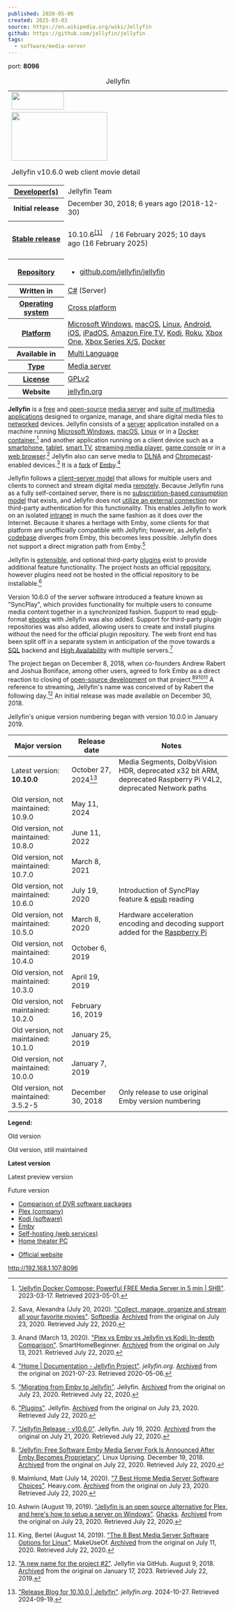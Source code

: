 ```yaml
---
published: 2020-05-06
created: 2025-03-03
source: https://en.wikipedia.org/wiki/Jellyfin
github: https://github.com/jellyfin/jellyfin
tags:
  - software/media-server
---
```


port: **8096**

<table><caption>Jellyfin</caption><tbody><tr><td colspan="2"><span><a href="https://en.wikipedia.org/wiki/File:Jelly-banner-light.svg"><img src="https://upload.wikimedia.org/wikipedia/commons/thumb/f/f5/Jelly-banner-light.svg/120px-Jelly-banner-light.svg.png" width="120" height="40"></a></span></td></tr><tr><td colspan="2"><span><a href="https://en.wikipedia.org/wiki/File:Jellyfin_v10.6.0_movie_detail,_web_client.png"><img src="https://upload.wikimedia.org/wikipedia/commons/thumb/6/6a/Jellyfin_v10.6.0_movie_detail%2C_web_client.png/220px-Jellyfin_v10.6.0_movie_detail%2C_web_client.png" width="220" height="111"></a></span><p>Jellyfin v10.6.0 web client movie detail</p></td></tr><tr><th scope="row"><a href="https://en.wikipedia.org/wiki/Programmer">Developer(s)</a></th><td>Jellyfin Team</td></tr><tr><th scope="row">Initial release</th><td>December&nbsp;30, 2018<span>; 6 years ago</span><span>&nbsp;(<span>2018-12-30</span>)</span></td></tr><tr><td colspan="2"></td></tr><tr><th scope="row"><a href="https://en.wikipedia.org/wiki/Software_release_life_cycle">Stable release</a></th><td><p>10.10.6<sup><a href="https://en.wikipedia.org/wiki/#cite_note-wikidata-cf30abb206abf6ef59f2cf1810f35fbad97211de-v18-1"><span>[</span>1<span>]</span></a></sup>&nbsp;<span><a href="https://www.wikidata.org/wiki/Q96192857?uselang=en#P348"><img src="https://upload.wikimedia.org/wikipedia/en/thumb/8/8a/OOjs_UI_icon_edit-ltr-progressive.svg/10px-OOjs_UI_icon_edit-ltr-progressive.svg.png" width="10" height="10"></a></span> / 16 February 2025<span>; 10 days ago</span><span>&nbsp;(<span>16 February 2025</span>)</span></p></td></tr><tr><td colspan="2"></td></tr><tr><th scope="row"><a href="https://en.wikipedia.org/wiki/Repository_(version_control)">Repository</a></th><td><div><ul><li><span><a href="https://github.com/jellyfin/jellyfin">github<wbr>.com<wbr>/jellyfin<wbr>/jellyfin</a></span> <span><a href="https://www.wikidata.org/wiki/Q96192857#P1324"><img src="https://upload.wikimedia.org/wikipedia/en/thumb/8/8a/OOjs_UI_icon_edit-ltr-progressive.svg/10px-OOjs_UI_icon_edit-ltr-progressive.svg.png" width="10" height="10"></a></span></li></ul></div></td></tr><tr><th scope="row">Written in</th><td><a href="https://en.wikipedia.org/wiki/C_Sharp_(programming_language)">C#</a> (Server)</td></tr><tr><th scope="row"><a href="https://en.wikipedia.org/wiki/Operating_system">Operating system</a></th><td><a href="https://en.wikipedia.org/wiki/Cross_platform">Cross platform</a></td></tr><tr><th scope="row"><a href="https://en.wikipedia.org/wiki/Computing_platform">Platform</a></th><td><a href="https://en.wikipedia.org/wiki/Microsoft_Windows">Microsoft Windows</a>, <a href="https://en.wikipedia.org/wiki/MacOS">macOS</a>, <a href="https://en.wikipedia.org/wiki/Linux">Linux</a>, <a href="https://en.wikipedia.org/wiki/Android_(operating_system)">Android</a>, <a href="https://en.wikipedia.org/wiki/IOS">iOS</a>, <a href="https://en.wikipedia.org/wiki/IPadOS">iPadOS</a>, <a href="https://en.wikipedia.org/wiki/Amazon_Fire_TV">Amazon Fire TV</a>, <a href="https://en.wikipedia.org/wiki/Kodi_(software)">Kodi</a>, <a href="https://en.wikipedia.org/wiki/Roku">Roku</a>, <a href="https://en.wikipedia.org/wiki/Xbox_One">Xbox One</a>, <a href="https://en.wikipedia.org/wiki/Xbox_Series_X_and_Series_S">Xbox Series X/S</a>, <a href="https://en.wikipedia.org/wiki/Docker_(software)">Docker</a></td></tr><tr><th scope="row">Available in</th><td><a href="https://en.wikipedia.org/wiki/Internationalization_and_localization">Multi Language</a></td></tr><tr><th scope="row"><a href="https://en.wikipedia.org/wiki/Software_categories#Categorization_approaches">Type</a></th><td><a href="https://en.wikipedia.org/wiki/Media_server">Media server</a></td></tr><tr><th scope="row"><a href="https://en.wikipedia.org/wiki/Software_license">License</a></th><td><a href="https://en.wikipedia.org/wiki/GNU_General_Public_License">GPLv2</a></td></tr><tr><th scope="row">Website</th><td><span><a href="https://jellyfin.org/">jellyfin<wbr>.org</a></span>&nbsp;<span><span><a href="https://www.wikidata.org/wiki/Q96192857?uselang=en#P856"><img src="https://upload.wikimedia.org/wikipedia/en/thumb/8/8a/OOjs_UI_icon_edit-ltr-progressive.svg/10px-OOjs_UI_icon_edit-ltr-progressive.svg.png" width="10" height="10"></a></span></span></td></tr></tbody></table>

**Jellyfin** is a [free](https://en.wikipedia.org/wiki/Free_software "Free software") and [open-source](https://en.wikipedia.org/wiki/Open-source "Open-source") [media server](https://en.wikipedia.org/wiki/Media_server "Media server") and [suite of multimedia applications](https://en.wikipedia.org/wiki/Software_suite "Software suite") designed to organize, manage, and share digital media files to [networked](https://en.wikipedia.org/wiki/Computer_network "Computer network") devices. Jellyfin consists of a [server](https://en.wikipedia.org/wiki/Server_\(computing\) "Server (computing)") application installed on a machine running [Microsoft Windows](https://en.wikipedia.org/wiki/Microsoft_Windows "Microsoft Windows"), [macOS](https://en.wikipedia.org/wiki/MacOS "MacOS"), [Linux](https://en.wikipedia.org/wiki/Linux "Linux") or in a [Docker container](https://en.wikipedia.org/wiki/Docker_\(software\) "Docker (software)"),[^2] and another application running on a client device such as a [smartphone](https://en.wikipedia.org/wiki/Smartphone "Smartphone"), [tablet](https://en.wikipedia.org/wiki/Tablet_computer "Tablet computer"), [smart TV](https://en.wikipedia.org/wiki/Smart_TV "Smart TV"), [streaming media player](https://en.wikipedia.org/wiki/Digital_media_player "Digital media player"), [game console](https://en.wikipedia.org/wiki/Game_console "Game console") or in a [web browser](https://en.wikipedia.org/wiki/Web_browser "Web browser").[^3] Jellyfin also can serve media to [DLNA](https://en.wikipedia.org/wiki/DLNA "DLNA") and [Chromecast](https://en.wikipedia.org/wiki/Chromecast "Chromecast")\-enabled devices.[^4] It is a [fork](https://en.wikipedia.org/wiki/Fork_\(software_development\) "Fork (software development)") of [Emby](https://en.wikipedia.org/wiki/Emby "Emby").[^5]

Jellyfin follows a [client–server model](https://en.wikipedia.org/wiki/Client%E2%80%93server_model "Client–server model") that allows for multiple users and clients to connect and stream digital media [remotely](https://en.wikipedia.org/wiki/Teleoperation "Teleoperation"). Because Jellyfin runs as a fully self-contained server, there is no [subscription-based consumption model](https://en.wikipedia.org/wiki/Subscription_business_model "Subscription business model") that exists, and Jellyfin does not [utilize an external connection](https://en.wikipedia.org/wiki/Phoning_home "Phoning home") nor third-party authentication for this functionality. This enables Jellyfin to work on an isolated [intranet](https://en.wikipedia.org/wiki/Intranet "Intranet") in much the same fashion as it does over the Internet. Because it shares a heritage with Emby, some clients for that platform are unofficially compatible with Jellyfin; however, as Jellyfin's [codebase](https://en.wikipedia.org/wiki/Codebase "Codebase") diverges from Emby, this becomes less possible. Jellyfin does not support a direct migration path from Emby.[^6]

Jellyfin is [extensible](https://en.wikipedia.org/wiki/Extensible_programming "Extensible programming"), and optional third-party [plugins](https://en.wikipedia.org/wiki/Plug-in_\(computing\) "Plug-in (computing)") exist to provide additional feature functionality. The project hosts an official [repository](https://en.wikipedia.org/wiki/Software_repository "Software repository"), however plugins need not be hosted in the official repository to be installable.[^7]

Version 10.6.0 of the server software introduced a feature known as "SyncPlay", which provides functionality for multiple users to consume media content together in a synchronized fashion. Support to read [epub](https://en.wikipedia.org/wiki/EPUB "EPUB")\-format [ebooks](https://en.wikipedia.org/wiki/Ebooks "Ebooks") with Jellyfin was also added. Support for third-party plugin repositories was also added, allowing users to create and install plugins without the need for the official plugin repository. The web front end has been split off in a separate system in anticipation of the move towards a [SQL](https://en.wikipedia.org/wiki/SQL "SQL") backend and [High Availability](https://en.wikipedia.org/wiki/High_availability "High availability") with multiple servers.[^8]

The project began on December 8, 2018, when co-founders Andrew Rabert and Joshua Boniface, among other users, agreed to fork Emby as a direct reaction to closing of [open-source development](https://en.wikipedia.org/wiki/Open-source_software_development "Open-source software development") on that project.[^9][^10][^11][^12] A reference to streaming, Jellyfin's name was conceived of by Rabert the following day.[^13] An initial release was made available on December 30, 2018.

Jellyfin's unique version numbering began with version 10.0.0 in January 2019.

| Major version | Release date | Notes |
| --- | --- | --- |
| Latest version: **10.10.0** | October 27, 2024[^14] | Media Segments, DolbyVision HDR, deprecated x32 bit ARM, deprecated Raspberry Pi V4L2, deprecated Network paths |
| Old version, not maintained: 10.9.0 | May 11, 2024 |  |
| Old version, not maintained: 10.8.0 | June 11, 2022 |  |
| Old version, not maintained: 10.7.0 | March 8, 2021 |  |
| Old version, not maintained: 10.6.0 | July 19, 2020 | Introduction of SyncPlay feature & [epub](https://en.wikipedia.org/wiki/Epub "Epub") reading |
| Old version, not maintained: 10.5.0 | March 8, 2020 | Hardware acceleration encoding and decoding support added for the [Raspberry Pi](https://en.wikipedia.org/wiki/Raspberry_Pi "Raspberry Pi") |
| Old version, not maintained: 10.4.0 | October 6, 2019 |  |
| Old version, not maintained: 10.3.0 | April 19, 2019 |  |
| Old version, not maintained: 10.2.0 | February 16, 2019 |  |
| Old version, not maintained: 10.1.0 | January 25, 2019 |  |
| Old version, not maintained: 10.0.0 | January 7, 2019 |  |
| Old version, not maintained: 3.5.2-5 | December 30, 2018 | Only release to use original Emby version numbering |

**Legend:**

Old version

Old version, still maintained

**Latest version**

Latest preview version

Future version

- [Comparison of DVR software packages](https://en.wikipedia.org/wiki/Comparison_of_DVR_software_packages "Comparison of DVR software packages")
- [Plex (company)](https://en.wikipedia.org/wiki/Plex_\(company\) "Plex (company)")
- [Kodi (software)](https://en.wikipedia.org/wiki/Kodi_\(software\) "Kodi (software)")
- [Emby](https://en.wikipedia.org/wiki/Emby "Emby")
- [Self-hosting (web services)](https://en.wikipedia.org/wiki/Self-hosting_\(web_services\) "Self-hosting (web services)")
- [Home theater PC](https://en.wikipedia.org/wiki/Home_theater_PC "Home theater PC")

[^wikidata-cf30abb206abf6ef59f2cf1810f35fbad97211de-v18-1]: ["Release 10.10.6"](https://github.com/jellyfin/jellyfin/releases/tag/v10.10.6). 16 February 2025. Retrieved 16 February 2025.

[^2]: ["Jellyfin Docker Compose: Powerful FREE Media Server in 5 min | SHB"](https://www.smarthomebeginner.com/jellyfin-docker-compose/). 2023-03-17. Retrieved 2023-05-01.

[^3]: Sava, Alexandra (July 20, 2020). ["Collect, manage, organize and stream all your favorite movies"](https://www.softpedia.com/get/Multimedia-Servers/Jellyfin.shtml). [Softpedia](https://en.wikipedia.org/wiki/Softpedia "Softpedia"). [Archived](https://web.archive.org/web/20200723032721/https://www.softpedia.com/get/Multimedia-Servers/Jellyfin.shtml) from the original on July 23, 2020. Retrieved July 22, 2020.

[^4]: Anand (March 13, 2020). ["Plex vs Emby vs Jellyfin vs Kodi: In-depth Comparison"](https://www.smarthomebeginner.com/plex-vs-emby-kodi-jellyfin-2020). SmartHomeBeginner. [Archived](https://web.archive.org/web/20210713233002/https://www.smarthomebeginner.com/plex-vs-emby-kodi-jellyfin-2020/) from the original on July 13, 2021. Retrieved July 22, 2020.

[^5]: ["Home | Documentation - Jellyfin Project"](https://jellyfin.org/docs/). *jellyfin.org*. [Archived](https://web.archive.org/web/20210723134214/https://jellyfin.org/docs/) from the original on 2021-07-23. Retrieved 2020-05-06.

[^6]: ["Migrating from Emby to Jellyfin"](https://jellyfin.org/docs/general/administration/migrate-from-emby.html). Jellyfin. [Archived](https://web.archive.org/web/20200723022221/https://jellyfin.org/docs/general/administration/migrate-from-emby.html) from the original on July 23, 2020. Retrieved July 22, 2020.

[^7]: ["Plugins"](https://jellyfin.org/docs/general/server/plugins/index.html). Jellyfin. [Archived](https://web.archive.org/web/20200723022219/https://jellyfin.org/docs/general/server/plugins/index.html) from the original on July 23, 2020. Retrieved July 22, 2020.

[^8]: ["Jellyfin Release - v10.6.0"](https://jellyfin.org/posts/jellyfin-10-6-0). Jellyfin. July 19, 2020. [Archived](https://web.archive.org/web/20200721085932/https://jellyfin.org/posts/jellyfin-10-6-0/) from the original on July 21, 2020. Retrieved July 22, 2020.

[^9]: ["Jellyfin: Free Software Emby Media Server Fork Is Announced After Emby Becomes Proprietary"](https://www.linuxuprising.com/2018/12/jellyfin-free-software-emby-media.html). Linux Uprising. December 19, 2018. [Archived](https://web.archive.org/web/20200722231708/https://www.linuxuprising.com/2018/12/jellyfin-free-software-emby-media.html) from the original on July 22, 2020. Retrieved July 22, 2020.

[^10]: Malmlund, Matt (July 14, 2020). ["7 Best Home Media Server Software Choices"](https://heavy.com/tech/2016/01/top-5-best-home-media-server-softwares). Heavy.com. [Archived](https://web.archive.org/web/20200723222555/https://heavy.com/tech/2016/01/top-5-best-home-media-server-softwares/) from the original on July 23, 2020. Retrieved July 22, 2020.

[^11]: Ashwin (August 19, 2019). ["Jellyfin is an open source alternative for Plex, and here's how to setup a server on Windows"](https://www.ghacks.net/2019/08/24/how-to-setup-a-jellyfin-server-on-windows). [Ghacks](https://en.wikipedia.org/wiki/Ghacks "Ghacks"). [Archived](https://web.archive.org/web/20200723035817/https://www.ghacks.net/2019/08/24/how-to-setup-a-jellyfin-server-on-windows/) from the original on July 23, 2020. Retrieved July 22, 2020.

[^12]: King, Bertel (August 14, 2019). ["The 8 Best Media Server Software Options for Linux"](https://www.makeuseof.com/tag/best-media-server-software-linux). MakeUseOf. [Archived](https://web.archive.org/web/20200711174627/https://www.makeuseof.com/tag/best-media-server-software-linux/) from the original on July 11, 2020. Retrieved July 22, 2020.

[^13]: ["A new name for the project #2"](https://github.com/joshuaboniface/Emby/issues/2). Jellyfin via GitHub. August 9, 2018. [Archived](https://web.archive.org/web/20230117211241/https://github.com/joshuaboniface/Emby/issues/2) from the original on January 17, 2023. Retrieved July 22, 2019.

[^14]: ["Release Blog for 10.10.0 | Jellyfin"](https://jellyfin.org/posts/jellyfin-release-10.10.0). *jellyfin.org*. 2024-10-27. Retrieved 2024-09-19.

- [Official website](https://jellyfin.org/)


http://192.168.1.107:8096